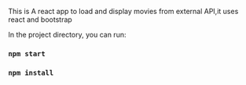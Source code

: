 This is A react app to load and display movies from external API,it uses react and bootstrap

In the project directory, you can run:

### `npm start`
### `npm install`






